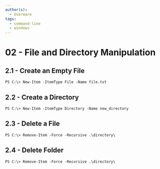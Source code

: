 ```yaml
---
author(s):
  - Userware
tags:
  - command-line
  - windows
---
```

# 02 - File and Directory Manipulation

## 2.1 - Create an Empty File

```
PS C:\> New-Item -ItemType File -Name file.txt
```

## 2.2 - Create a Directory

```
PS C:\> New-Item -ItemType Directory -Name new_directory
```

## 2.3 - Delete a File

```
PS C:\> Remove-Item -Force -Recursive .\directory\
```

## 2.4 - Delete Folder

```
PS C:\> Remove-Item -Force -Recursive .\directory\
```